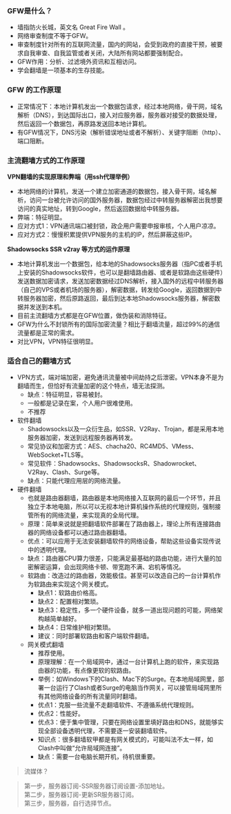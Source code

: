 ### GFW是什么？
- 墙指防火长城，英文名 Great Fire Wall 。
- 网络审查制度不等于GFW。
- 审查制度针对所有的互联网流量，国内的网站，会受到政府的直接干预，被要求自我审查、自我监管或者关闭，大陆所有网站都要强制配合。
- GFW作用：分析、过滤境外资讯和互相访问。
- 学会翻墙是一项基本的生存技能。

### GFW 的工作原理
- 正常情况下：本地计算机发出一个数据包请求，经过本地网络，骨干网，域名解析（DNS），到达国际出口，接入对应服务器，服务器对接受的数据处理，然后返回一个数据包，再原路发送回本地计算机。
- 有GFW情况下，DNS污染（解析错误地址或者不解析）、关键字阻断（http）、端口阻断。


### 主流翻墙方式的工作原理
**VPN翻墙的实现原理和弊端（用ssh代理举例）**
- 本地网络的计算机，发送一个建立加密通道的数据包，接入骨干网，域名解析，访问一台被允许访问的国外服务器，数据包经过中转服务器解密出我想要访问的真实地址，转到Google，然后返回数据给中转服务器。
- 弊端：特征明显。
- 应对方式1：VPN通讯端口被封锁，政企用户需要申报审核，个人用户凉凉。
- 应对方式2：慢慢积累提供VPN服务的主机的IP，然后屏蔽这些IP。

**Shadowsocks SSR v2ray 等方式的运作原理**
- 本地计算机发出一个数据包，给本地的Shadowsocks服务器（指PC或者手机上安装的Shadowsocks软件，也可以是翻墙路由器、或者是软路由这些硬件）发送数据加密请求，发送加密数据经过DNS解析，接入国外的远程中转服务器（自己的VPS或者机场的服务器），解密数据，转发给Google，返回数据到中转服务器加密，然后原路返回，最后到达本地Shadowsocks服务器，解密数据并发送到本机。
- 目前主流翻墙方式都是在GFW位置，做伪装和消除特征。
- GFW为什么不封锁所有的国际加密流量？相比于翻墙流量，超过99%的通信流量都是正常的需求。
- 对比VPN，VPN特征很明显。


### 适合自己的翻墙方式
- VPN方式，端对端加密，避免通讯流量被中间劫持之后泄密。VPN本身不是为翻墙而生，但恰好有流量加密的这个特点，墙无法探测。
  - 缺点：特征明显，容易被封。
  - 一般都是记录在案，个人用户很难使用。
  - 不推荐
- 软件翻墙
  - Shadowsocks以及一众衍生品，如SSR、V2Ray、Trojan，都是采用本地服务器加密，发送到远程服务器再转发。
  - 常见协议和加密方式：AES、chacha20、RC4MD5、VMess、WebSocket+TLS等。
  - 常见软件：Shadowsocks、ShadowsocksR、Shadowrocket、V2Ray、Clash、Surge等。
  - 缺点：只能代理应用层的网络流量。 
- 硬件翻墙
  - 也就是路由器翻墙，路由器是本地网络接入互联网的最后一个环节，并且独立于本地电脑，所以可以无视本地计算机操作系统的代理规则，强制接管所有的网络流量，来实现真的全局代理。
  - 原理：简单来说就是把翻墙软件部署在了路由器上，理论上所有连接路由器的网络设备都可以通过路由器翻墙。
  - 优点：可以应用于无法安装翻墙软件的网络设备，帮助这些设备实现传说中的透明代理。
  - 缺点：路由器CPU算力很差，只能满足最基础的路由功能，进行大量的加密解密运算，会出现网络卡顿、带宽跑不满、宕机等情况。
  - 软路由：改造过的路由器，效能极佳。甚至可以改造自己的一台计算机作为软路由来实现这个网关模式。
    - 缺点1：软路由价格高。
    - 缺点2：配置相对繁琐。
    - 缺点3：稳定性，多一个硬件设备，就多一道出现问题的可能，网络架构越简单越好。
    - 缺点4：日常维护相对繁琐。
    - 建议：同时部署软路由和客户端软件翻墙。
  - 网关模式翻墙
    - 推荐使用。
    - 原理理解：在一个局域网中，通过一台计算机上跑的软件，来实现路由器的功能，有点像更软的软路由。
    - 举例：如Windows下的Clash、Mac下的Surge。在本地局域网里，部署一台运行了Clash或者Surge的电脑当作网关，可以接管局域网里所有其他网络设备的所有流量同时翻墙。
    - 优点1：克服一些流量不走翻墙软件、不遵循系统代理规则。
    - 优点2：性能好。
    - 优点3：便于集中管理，只要在网络设置里填好路由和DNS，就能够实现全部设备透明代理，不需要逐一安装翻墙软件。
    - 知识点：很多翻墙软甲都是有网关模式的，可能叫法不太一样，如Clash中叫做“允许局域网连接”。
    - 缺点：需要一台电脑长期开机，待机很重要。

> 流媒体？  






> 第一步，服务器订阅-SSR服务器订阅设置-添加地址。  
> 第二步，服务器订阅-更新SR服务器订阅。  
> 第三步，服务器，自行选择节点。  